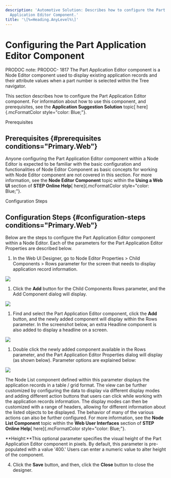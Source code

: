 ```yaml
---
description: 'Automotive Solution: Describes how to configure the Part
  Application Editor Component.'
title: '\[%=Heading.AnyLevel%\]'
---
```


Configuring the Part Application Editor Component
=================================================

PRODOC note: PRODOC- 1817 The Part Application Editor component is a
Node Editor component used to display existing application records and
their attribute values when a part number is selected within the Tree
navigator.

This section describes how to configure the Part Application Editor
component. For information about how to use this component, and
prerequisites, see the **Application Suggestion Solution** topic[
here]{.mcFormatColor style="color: Blue;"}.

Prerequisites

Prerequisites {#prerequisites conditions="Primary.Web"}
-------------

Anyone configuring the Part Application Editor component within a Node
Editor is expected to be familiar with the basic configuration and
functionalities of Node Editor Component as basic concepts for working
with Node Editor component are not covered in this section. For more
information, see the **Node Editor Component** topic within the **Using
a Web UI** section of **STEP Online Help**[ here]{.mcFormatColor
style="color: Blue;"}.

Configuration Steps

Configuration Steps {#configuration-steps conditions="Primary.Web"}
-------------------

Below are the steps to configure the Part Application Editor component
within a Node Editor. Each of the parameters for the Part Application
Editor Properties are described below.

1.  In the Web UI Designer, go to Node Editor Properties \> Child
    Components \> Rows parameter for the screen that needs to display
    application record information.

![](../../Resources/Images/Competitor%20OE%20Number/97.png)

1.  Click the **Add** button for the Child Components Rows parameter,
    and the Add Component dialog will display.

![](../../Resources/Images/Application%20Suggestions/11.png)

1.  Find and select the Part Application Editor component, click the
    **Add** button, and the newly added component will display within
    the Rows parameter. In the screenshot below, an extra Headline
    component is also added to display a headline on a screen.

![](../../Resources/Images/Application%20Suggestions/10.png)

1.  Double click the newly added component available in the Rows
    parameter, and the Part Application Editor Properties dialog will
    display (as shown below). Parameter options are explained below:

![](../../Resources/Images/Application%20Suggestions/12.png)

The Node List component defined within this parameter displays the
application records in a table / grid format. The view can be further
customized by configuring the data to display via different display
modes and adding different action buttons that users can click while
working with the application records information. The display modes can
then be customized with a range of headers, allowing for different
information about the listed objects to be displayed. The behavior of
many of the various actions can also be further configured. For more
information, see the **Node List Component** topic within the **Web User
Interfaces** section of **STEP Online Help**[ here]{.mcFormatColor
style="color: Blue;"}.

**Height:**This optional parameter specifies the visual height of the
Part Application Editor component in pixels. By default, this parameter
is pre-populated with a value \'400.\' Users can enter a numeric value
to alter height of the component.

4.  Click the **Save** button, and then, click the **Close** button to
    close the designer.
